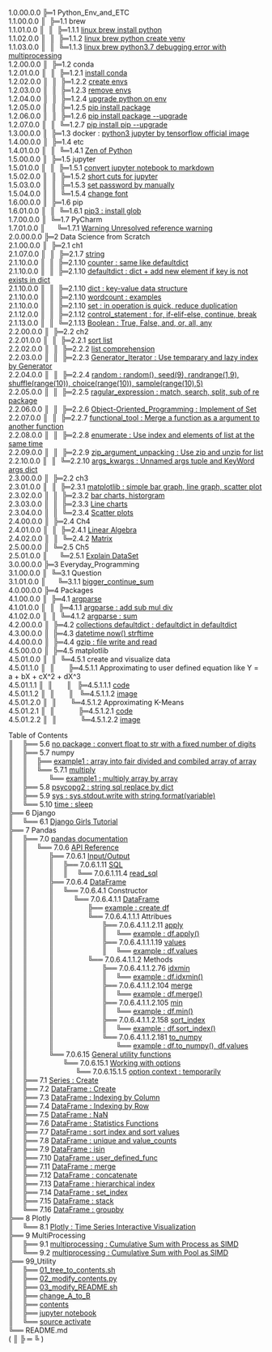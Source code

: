 1.0.00.0.0 ╠═1 Python_Env_and_ETC  
1.1.00.0.0 ║&nbsp;&nbsp;╠═1.1 brew  
1.1.01.0.0 ║&nbsp;&nbsp;║&nbsp;&nbsp;╠═1.1.1 [linux brew install python](01_Python_Env_and_ETC/01_brew/01_linux_brew_install_python.md)  
1.1.02.0.0 ║&nbsp;&nbsp;║&nbsp;&nbsp;╠═1.1.2 [linux brew python create venv](01_Python_Env_and_ETC/01_brew/02_linux_brew_python_create_env.md)  
1.1.03.0.0 ║&nbsp;&nbsp;║&nbsp;&nbsp;╚═1.1.3 [linux brew python3.7 debugging error with multiprocessing](01_Python_Env_and_ETC/01_brew/03_brew_python3.7_multiprocessing_error.md)  
1.2.00.0.0 ║&nbsp;&nbsp;╠═1.2 conda  
1.2.01.0.0 ║&nbsp;&nbsp;║&nbsp;&nbsp;╠═1.2.1 [install conda](01_Python_Env_and_ETC/02_conda/01_Install_anaconda.md)  
1.2.02.0.0 ║&nbsp;&nbsp;║&nbsp;&nbsp;╠═1.2.2 [create envs](01_Python_Env_and_ETC/02_conda/02_conda_create_envs.md)  
1.2.03.0.0 ║&nbsp;&nbsp;║&nbsp;&nbsp;╠═1.2.3 [remove envs](01_Python_Env_and_ETC/02_conda/03_conda_remove_envs.md)  
1.2.04.0.0 ║&nbsp;&nbsp;║&nbsp;&nbsp;╠═1.2.4 [upgrade python on env](01_Python_Env_and_ETC/02_conda/04_coda_env_upgrade_python.md)  
1.2.05.0.0 ║&nbsp;&nbsp;║&nbsp;&nbsp;╠═1.2.5 [pip install package](01_Python_Env_and_ETC/02_conda/05_pip_install_package.md)  
1.2.06.0.0 ║&nbsp;&nbsp;║&nbsp;&nbsp;╠═1.2.6 [pip install package --upgrade](01_Python_Env_and_ETC/02_conda/06_pip_install_package_upgrade.md)  
1.2.07.0.0 ║&nbsp;&nbsp;║&nbsp;&nbsp;╚═1.2.7 [pip install pip --upgrade](01_Python_Env_and_ETC/02_conda/07_pip_upgrade.md)  
1.3.00.0.0 ║&nbsp;&nbsp;╠═1.3 docker : [python3 jupyter by tensorflow official image](01_Python_Env_and_ETC/03_docker/tensorflow_image.md)  
1.4.00.0.0 ║&nbsp;&nbsp;╠═1.4 etc  
1.4.01.0.0 ║&nbsp;&nbsp;║&nbsp;&nbsp;╚═1.4.1 [Zen of Python](01_Python_Env_and_ETC/04_etc/02_Zen_of_Python_English_Korean.md)  
1.5.00.0.0 ║&nbsp;&nbsp;╠═1.5 jupyter  
1.5.01.0.0 ║&nbsp;&nbsp;║&nbsp;&nbsp;╠═1.5.1 [convert jupyter notebook to markdown](01_Python_Env_and_ETC/05_jupyter/01_convert_jupyter_notebook_to_markdown.md)  
1.5.02.0.0 ║&nbsp;&nbsp;║&nbsp;&nbsp;╠═1.5.2 [short cuts for jupyter](01_Python_Env_and_ETC/05_jupyter/02_Jupyter_notebook_shortcuts.md)  
1.5.03.0.0 ║&nbsp;&nbsp;║&nbsp;&nbsp;╠═1.5.3 [set password by manually](01_Python_Env_and_ETC/05_jupyter/03_jupyter_notebook_passwd.md)  
1.5.04.0.0 ║&nbsp;&nbsp;║&nbsp;&nbsp;╚═1.5.4 [change font](01_Python_Env_and_ETC/05_jupyter/04_change_font.md)  
1.6.00.0.0 ║&nbsp;&nbsp;╠═1.6 pip  
1.6.01.0.0 ║&nbsp;&nbsp;║&nbsp;&nbsp;╚═1.6.1 [pip3 : install glob](01_Python_Env_and_ETC/06_pip/01_pip3_install_glob3.md)  
1.7.00.0.0 ║&nbsp;&nbsp;╚═1.7 PyCharm  
1.7.01.0.0 ║&nbsp;&nbsp;&nbsp;&nbsp;&nbsp;&nbsp;╚═1.7.1 [Warning Unresolved reference warning](01_Python_Env_and_ETC/07_PyCharm/01_unresolved_reference_warning.md)  
2.0.00.0.0 ╠═2 Data Science from Scratch  
2.1.00.0.0 ║&nbsp;&nbsp;╠═2.1 ch1  
2.1.07.0.0 ║&nbsp;&nbsp;║&nbsp;&nbsp;╠═2.1.7 [string](02_Data_Science_from_Scratch/02_Ch/02.01.07_string.md)  
2.1.10.0.0 ║&nbsp;&nbsp;║&nbsp;&nbsp;╠═2.1.10 [counter : same like defaultdict](02_Data_Science_from_Scratch/02_Ch/02.01.10_Counter.md)  
2.1.10.0.0 ║&nbsp;&nbsp;║&nbsp;&nbsp;╠═2.1.10 [defaultdict : dict + add new element if key is not exists in dict](02_Data_Science_from_Scratch/02_Ch/02.01.10_defaultdict.md)  
2.1.10.0.0 ║&nbsp;&nbsp;║&nbsp;&nbsp;╠═2.1.10 [dict : key-value data structure](02_Data_Science_from_Scratch/02_Ch/02.01.10_dict.md)  
2.1.10.0.0 ║&nbsp;&nbsp;║&nbsp;&nbsp;╠═2.1.10 [wordcount : examples](02_Data_Science_from_Scratch/02_Ch/02.01.10_wordcount_examples.md)  
2.1.10.0.0 ║&nbsp;&nbsp;║&nbsp;&nbsp;╠═2.1.10 [set : in operation is quick, reduce duplication](02_Data_Science_from_Scratch/02_Ch/02.01.11_set.md)  
2.1.12.0.0 ║&nbsp;&nbsp;║&nbsp;&nbsp;╠═2.1.12 [control_statement : for, if-elif-else, continue, break](02_Data_Science_from_Scratch/02_Ch/02.01.12_control_statement.md)  
2.1.13.0.0 ║&nbsp;&nbsp;║&nbsp;&nbsp;╚═2.1.13 [Boolean : True, False, and, or, all, any](02_Data_Science_from_Scratch/02_Ch/02.01.13_Boolean.md)  
2.2.00.0.0 ║&nbsp;&nbsp;╠═2.2 ch2  
2.2.01.0.0 ║&nbsp;&nbsp;║&nbsp;&nbsp;╠═2.2.1 [sort list](02_Data_Science_from_Scratch/02_Ch/02.02.01_sort.md)  
2.2.02.0.0 ║&nbsp;&nbsp;║&nbsp;&nbsp;╠═2.2.2 [list comprehension](02_Data_Science_from_Scratch/02_Ch/02.02.02_list_comprehension.md)  
2.2.03.0.0 ║&nbsp;&nbsp;║&nbsp;&nbsp;╠═2.2.3 [Generator_Iterator : Use temparary and lazy index by Generator](02_Data_Science_from_Scratch/02_Ch/02.02.03_Generator_Iterator.md)  
2.2.04.0.0 ║&nbsp;&nbsp;║&nbsp;&nbsp;╠═2.2.4 [random : random(), seed(9), randrange(1,9), shuffle(range(10)), choice(range(10)), sample(range(10),5)](02_Data_Science_from_Scratch/02_Ch/02.02.04_random_numbers.md)  
2.2.05.0.0 ║&nbsp;&nbsp;║&nbsp;&nbsp;╠═2.2.5 [ragular_expression : match, search, split, sub of re package](02_Data_Science_from_Scratch/02_Ch/02.02.05_regular_expression.md)  
2.2.06.0.0 ║&nbsp;&nbsp;║&nbsp;&nbsp;╠═2.2.6 [Object-Oriented_Programming : Implement of Set](02_Data_Science_from_Scratch/02_Ch/02.02.06_object-oriented_programming.md)  
2.2.07.0.0 ║&nbsp;&nbsp;║&nbsp;&nbsp;╠═2.2.7 [functional_tool : Merge a function as a argument to another function](02_Data_Science_from_Scratch/02_Ch/02.02.07_functional_tool.md)  
2.2.08.0.0 ║&nbsp;&nbsp;║&nbsp;&nbsp;╠═2.2.8 [enumerate : Use index and elements of list at the same time](02_Data_Science_from_Scratch/02_Ch/02.02.08_enumerate.md)  
2.2.09.0.0 ║&nbsp;&nbsp;║&nbsp;&nbsp;╠═2.2.9 [zip_argument_unpacking : Use zip and unzip for list](02_Data_Science_from_Scratch/02_Ch/02.02.09_zip_argument_unpacking.ipynb)  
2.2.10.0.0 ║&nbsp;&nbsp;║&nbsp;&nbsp;╚═2.2.10 [args_kwargs : Unnamed args tuple and KeyWord args dict](02_Data_Science_from_Scratch/02_Ch/02.02.10_args_kwargs.ipynb)  
2.3.00.0.0 ║&nbsp;&nbsp;╠═2.2 ch3  
2.3.01.0.0 ║&nbsp;&nbsp;║&nbsp;&nbsp;╠═2.3.1 [matplotlib : simple bar graph, line graph, scatter plot](02_Data_Science_from_Scratch/03_Ch/03.01_matplotlib.ipynb)  
2.3.02.0.0 ║&nbsp;&nbsp;║&nbsp;&nbsp;╠═2.3.2 [bar charts, historgram](02_Data_Science_from_Scratch/03_Ch/03.02_bar_charts.ipynb)  
2.3.03.0.0 ║&nbsp;&nbsp;║&nbsp;&nbsp;╠═2.3.3 [Line charts](02_Data_Science_from_Scratch/03_Ch/03.03_line_charts.ipynb)  
2.3.04.0.0 ║&nbsp;&nbsp;║&nbsp;&nbsp;╚═2.3.4 [Scatter plots](02_Data_Science_from_Scratch/03_Ch/03.04_scatter_plots.ipynb)  
2.4.00.0.0 ║&nbsp;&nbsp;╠═2.4 Ch4  
2.4.01.0.0 ║&nbsp;&nbsp;║&nbsp;&nbsp;╠═2.4.1 [Linear Algebra](02_Data_Science_from_Scratch/04_Ch/04.01_Linear_Algebra.ipynb)  
2.4.02.0.0 ║&nbsp;&nbsp;║&nbsp;&nbsp;╚═2.4.2 [Matrix](02_Data_Science_from_Scratch/04_Ch/04.02_Matrix.ipynb)  
2.5.00.0.0 ║&nbsp;&nbsp;╚═2.5 Ch5  
2.5.01.0.0 ║&nbsp;&nbsp;&nbsp;&nbsp;&nbsp;&nbsp;╚═2.5.1 [Explain DataSet](02_Data_Science_from_Scratch/05_Ch/05.01_Explain_DataSet.ipynb)  
3.0.00.0.0 ╠═3 Everyday_Programming  
3.1.00.0.0 ║&nbsp;&nbsp;╚═3.1 Question  
3.1.01.0.0 ║&nbsp;&nbsp;&nbsp;&nbsp;&nbsp;&nbsp;╚═3.1.1 [bigger_continue_sum](03_Everyday_Programming/01_Q/bigger_continue_sum.py)  
4.0.00.0.0 ╠═4 Packages  
4.1.00.0.0 ║&nbsp;&nbsp;╠═4.1 [argparse](https://docs.python.org/ko/3/howto/argparse.html)  
4.1.01.0.0 ║&nbsp;&nbsp;║&nbsp;&nbsp;╠═4.1.1 [argparse : add sub mul div](04_packages/01_argparse/calculation.py)  
4.1.02.0.0 ║&nbsp;&nbsp;║&nbsp;&nbsp;╚═4.1.2 [argparse : sum](04_packages/01_argparse/sum.py)  
4.2.00.0.0 ║&nbsp;&nbsp;╠═4.2 [collections defaultdict : defaultdict in defaultdict](04_packages/02_collections/01_defaultdict/01_dictionary_in_dictionary.py)  
4.3.00.0.0 ║&nbsp;&nbsp;╠═4.3 [datetime now() strftime](04_packages/03_datetime/01_datetime_now_strftime.py)  
4.4.00.0.0 ║&nbsp;&nbsp;╠═4.4 [gzip : file write and read](04_packages/04_gzip/01_gzip_write_read.py)  
4.5.00.0.0 ║&nbsp;&nbsp;╠═4.5 matplotlib  
4.5.01.0.0 ║&nbsp;&nbsp;║&nbsp;&nbsp;╚═4.5.1 create and visualize data  
4.5.01.1.0 ║&nbsp;&nbsp;║&nbsp;&nbsp;&nbsp;&nbsp;&nbsp;&nbsp;&nbsp;╠═4.5.1.1 Approximating to user defined equation like Y = a + bX + cX^2 + dX^3  
4.5.01.1.1 ║&nbsp;&nbsp;║&nbsp;&nbsp;&nbsp;&nbsp;&nbsp;&nbsp;&nbsp;║&nbsp;&nbsp;&nbsp;╠═4.5.1.1.1 [code](04_packages/05_matplotlib/01_create_and_visualize_data/01_Approximating_to_user_defiend_equation/01_approximating_to_user_defined_equation.py)  
4.5.01.1.2 ║&nbsp;&nbsp;║&nbsp;&nbsp;&nbsp;&nbsp;&nbsp;&nbsp;&nbsp;║&nbsp;&nbsp;&nbsp;╚═4.5.1.1.2 [image](04_packages/05_matplotlib/01_create_and_visualize_data/01_Approximating_to_user_defiend_equation/02_user_defined_equation_scatter_plot.png)  
4.5.01.2.0 ║&nbsp;&nbsp;║&nbsp;&nbsp;&nbsp;&nbsp;&nbsp;&nbsp;&nbsp;╚═4.5.1.2 Approximating K-Means  
4.5.01.2.1 ║&nbsp;&nbsp;║&nbsp;&nbsp;&nbsp;&nbsp;&nbsp;&nbsp;&nbsp;&nbsp;&nbsp;&nbsp;&nbsp;&nbsp;╠═4.5.1.2.1 [code](04_packages/05_matplotlib/01_create_and_visualize_data/02_Approximating_to_kmeans/01_approximating_to_kmeans.py)  
4.5.01.2.2 ║&nbsp;&nbsp;║&nbsp;&nbsp;&nbsp;&nbsp;&nbsp;&nbsp;&nbsp;&nbsp;&nbsp;&nbsp;&nbsp;&nbsp;╚═4.5.1.2.2 [image](04_packages/05_matplotlib/01_create_and_visualize_data/02_Approximating_to_kmeans/02_kmean_scatter_plot.png)  

Table of Contents  
║&ensp;&ensp;&nbsp;╠══ 5.6 [no package : convert float to str with a fixed number of digits](04_packages/06_no_package/01_float_to_str_with_a_fixed_number_of_digits.ipynb)  
║&ensp;&ensp;&nbsp;╠══ 5.7 numpy  
║&ensp;&ensp;&nbsp;║&ensp;&ensp;&nbsp;╠══ [example1 : array into fair divided and combiled array of array](04_packages/07_numpy/00_example/01_array_into_fair_divided_list_of_arrays.md)  
║&ensp;&ensp;&nbsp;║&ensp;&ensp;&nbsp;╚══ 5.7.1 [multiply](https://docs.scipy.org/doc/numpy/reference/generated/numpy.multiply.html)  
║&ensp;&ensp;&nbsp;║&ensp;&ensp;&ensp;&ensp;&ensp;&ensp;╚══ [example1 : multiply array by array](04_packages/07_numpy/01_multiply/01_multiply_array_by_array.md)  
║&ensp;&ensp;&nbsp;╠══ 5.8 [psycopg2 : string sql replace by dict](04_packages/08_psycopg2/01_replace_string_with_dictionary.py)  
║&ensp;&ensp;&nbsp;╠══ 5.9 [sys : sys.stdout.write with string.format(variable)](04_packages/09_sys/01_sys_stdout_write_with_string_format.py)  
║&ensp;&ensp;&nbsp;╚══ 5.10 [time : sleep](04_packages/10_time/01_sleep.md)  
╠══ 6 Django  
║&ensp;&ensp;&nbsp;╚══ 6.1 [Django Girls Tutorial](06_Django/01_Django_Girls_Tutorial/memo.md)  
╠══ 7 Pandas  
║&ensp;&ensp;&nbsp;╠══ 7.0 [pandas documentation](https://pandas.pydata.org/pandas-docs/stable/index.html)  
║&ensp;&ensp;&nbsp;║&ensp;&ensp;&nbsp;╚══ 7.0.6 [API Reference](https://pandas.pydata.org/pandas-docs/stable/reference/index.html)  
║&ensp;&ensp;&nbsp;║&ensp;&ensp;&ensp;&ensp;&ensp;&ensp;╠══ 7.0.6.1 [Input/Output](https://pandas.pydata.org/pandas-docs/stable/reference/io.html#)  
║&ensp;&ensp;&nbsp;║&ensp;&ensp;&ensp;&ensp;&ensp;&ensp;║&ensp;&ensp;&nbsp;╠══ 7.0.6.1.11 [SQL](https://pandas.pydata.org/pandas-docs/stable/reference/io.html#sql)  
║&ensp;&ensp;&nbsp;║&ensp;&ensp;&ensp;&ensp;&ensp;&ensp;║&ensp;&ensp;&nbsp;║&ensp;&ensp;&nbsp;╚══ 7.0.6.1.11.4 [read_sql](07_Pandas/00_documentation/06_API_Reference/01_Input_Output/11_SQL/04_read_sql.md)  
║&ensp;&ensp;&nbsp;║&ensp;&ensp;&ensp;&ensp;&ensp;&ensp;╠══ 7.0.6.4 [DataFrame](https://pandas.pydata.org/pandas-docs/stable/reference/frame.html)  
║&ensp;&ensp;&nbsp;║&ensp;&ensp;&ensp;&ensp;&ensp;&ensp;║&ensp;&ensp;&nbsp;╚══ 7.0.6.4.1 Constructor   
║&ensp;&ensp;&nbsp;║&ensp;&ensp;&ensp;&ensp;&ensp;&ensp;║&ensp;&ensp;&nbsp;&ensp;&ensp;&ensp;╚══ 7.0.6.4.1.1 [DataFrame](https://pandas.pydata.org/pandas-docs/stable/reference/api/pandas.DataFrame.html#pandas.DataFrame)  
║&ensp;&ensp;&nbsp;║&ensp;&ensp;&ensp;&ensp;&ensp;&ensp;║&ensp;&ensp;&nbsp;&ensp;&ensp;&ensp;&ensp;&ensp;&emsp;╠══ [example : create df](07_Pandas/00_documentation/06_API_Reference/04_DataFrame/01_Constructor/01_DataFrame/00_DataFrame.md)  
║&ensp;&ensp;&nbsp;║&ensp;&ensp;&ensp;&ensp;&ensp;&ensp;║&ensp;&ensp;&nbsp;&ensp;&ensp;&ensp;&ensp;&ensp;&emsp;╚══ 7.0.6.4.1.1.1 Attribues  
║&ensp;&ensp;&nbsp;║&ensp;&ensp;&ensp;&ensp;&ensp;&ensp;║&ensp;&ensp;&nbsp;&ensp;&ensp;&ensp;&ensp;&ensp;&emsp;&ensp;&ensp;&emsp;╠══ 7.0.6.4.1.1.2.11 [apply](https://pandas.pydata.org/pandas-docs/stable/reference/api/pandas.DataFrame.apply.html#pandas.DataFrame.apply)  
║&ensp;&ensp;&nbsp;║&ensp;&ensp;&ensp;&ensp;&ensp;&ensp;║&ensp;&ensp;&nbsp;&ensp;&ensp;&ensp;&ensp;&ensp;&emsp;&ensp;&ensp;&emsp;║&ensp;&ensp;&nbsp;╚══ [example : df.apply()](07_Pandas/00_documentation/06_API_Reference/04_DataFrame/01_Constructor/01_DataFrame/02_Methods/011_apply/01_df.apply.ipynb)  
║&ensp;&ensp;&nbsp;║&ensp;&ensp;&ensp;&ensp;&ensp;&ensp;║&ensp;&ensp;&nbsp;&ensp;&ensp;&ensp;&ensp;&ensp;&emsp;&ensp;&ensp;&emsp;╠══ 7.0.6.4.1.1.1.19 [values](https://pandas.pydata.org/pandas-docs/stable/reference/api/pandas.DataFrame.values.html#pandas.DataFrame.values)  
║&ensp;&ensp;&nbsp;║&ensp;&ensp;&ensp;&ensp;&ensp;&ensp;║&ensp;&ensp;&nbsp;&ensp;&ensp;&ensp;&ensp;&ensp;&emsp;&ensp;&ensp;&emsp;║&ensp;&ensp;&nbsp;╚══ [example : df.values](07_Pandas/00_documentation/06_API_Reference/04_DataFrame/01_Constructor/01_DataFrame/01_Attributes/03_DataFrame.values.md)  
║&ensp;&ensp;&nbsp;║&ensp;&ensp;&ensp;&ensp;&ensp;&ensp;║&ensp;&ensp;&nbsp;&ensp;&ensp;&ensp;&ensp;&ensp;&emsp;╚══ 7.0.6.4.1.1.2 Methods  
║&ensp;&ensp;&nbsp;║&ensp;&ensp;&ensp;&ensp;&ensp;&ensp;║&ensp;&ensp;&nbsp;&ensp;&ensp;&ensp;&ensp;&ensp;&emsp;&ensp;&ensp;&emsp;╠══ 7.0.6.4.1.1.2.76 [idxmin](https://pandas.pydata.org/pandas-docs/stable/reference/api/pandas.DataFrame.idxmin.html#pandas.DataFrame.idxmin)  
║&ensp;&ensp;&nbsp;║&ensp;&ensp;&ensp;&ensp;&ensp;&ensp;║&ensp;&ensp;&nbsp;&ensp;&ensp;&ensp;&ensp;&ensp;&emsp;&ensp;&ensp;&emsp;║&ensp;&ensp;&nbsp;╚══ [example : df.idxmin()](07_Pandas/00_documentation/06_API_Reference/04_DataFrame/01_Constructor/01_DataFrame/02_Methods/076_idxmin/01_df.idxmin.ipynb)  
║&ensp;&ensp;&nbsp;║&ensp;&ensp;&ensp;&ensp;&ensp;&ensp;║&ensp;&ensp;&nbsp;&ensp;&ensp;&ensp;&ensp;&ensp;&emsp;&ensp;&ensp;&emsp;╠══ 7.0.6.4.1.1.2.104 [merge](https://pandas.pydata.org/pandas-docs/stable/reference/api/pandas.DataFrame.merge.html#pandas.DataFrame.merge)  
║&ensp;&ensp;&nbsp;║&ensp;&ensp;&ensp;&ensp;&ensp;&ensp;║&ensp;&ensp;&nbsp;&ensp;&ensp;&ensp;&ensp;&ensp;&emsp;&ensp;&ensp;&emsp;║&ensp;&ensp;&nbsp;╚══ [example : df.merge()](07_Pandas/00_documentation/06_API_Reference/04_DataFrame/01_Constructor/01_DataFrame/02_Methods/104_merge/01_df.merge.ipynb)  
║&ensp;&ensp;&nbsp;║&ensp;&ensp;&ensp;&ensp;&ensp;&ensp;║&ensp;&ensp;&nbsp;&ensp;&ensp;&ensp;&ensp;&ensp;&emsp;&ensp;&ensp;&emsp;╠══ 7.0.6.4.1.1.2.105 [min](https://pandas.pydata.org/pandas-docs/stable/reference/api/pandas.DataFrame.min.html#pandas.DataFrame.min)  
║&ensp;&ensp;&nbsp;║&ensp;&ensp;&ensp;&ensp;&ensp;&ensp;║&ensp;&ensp;&nbsp;&ensp;&ensp;&ensp;&ensp;&ensp;&emsp;&ensp;&ensp;&emsp;║&ensp;&ensp;&nbsp;╚══ [example : df.min()](07_Pandas/00_documentation/06_API_Reference/04_DataFrame/01_Constructor/01_DataFrame/02_Methods/105_min/01_df.min.ipynb)  
║&ensp;&ensp;&nbsp;║&ensp;&ensp;&ensp;&ensp;&ensp;&ensp;║&ensp;&ensp;&nbsp;&ensp;&ensp;&ensp;&ensp;&ensp;&emsp;&ensp;&ensp;&emsp;╠══ 7.0.6.4.1.1.2.158 [sort_index](https://pandas.pydata.org/pandas-docs/stable/reference/api/pandas.DataFrame.sort_index.html#pandas.DataFrame.sort_index)  
║&ensp;&ensp;&nbsp;║&ensp;&ensp;&ensp;&ensp;&ensp;&ensp;║&ensp;&ensp;&nbsp;&ensp;&ensp;&ensp;&ensp;&ensp;&emsp;&ensp;&ensp;&emsp;║&ensp;&ensp;&nbsp;╚══ [example : df.sort_index()](07_Pandas/00_documentation/06_API_Reference/04_DataFrame/01_Constructor/01_DataFrame/02_Methods/158_sort_idx/01_df.sort_index.ipynb)  
║&ensp;&ensp;&nbsp;║&ensp;&ensp;&ensp;&ensp;&ensp;&ensp;║&ensp;&ensp;&nbsp;&ensp;&ensp;&ensp;&ensp;&ensp;&emsp;&ensp;&ensp;&emsp;╚══ 7.0.6.4.1.1.2.181 [to_numpy](https://pandas.pydata.org/pandas-docs/stable/reference/api/pandas.DataFrame.to_numpy.html#pandas.DataFrame.to_numpy)  
║&ensp;&ensp;&nbsp;║&ensp;&ensp;&ensp;&ensp;&ensp;&ensp;║&ensp;&ensp;&nbsp;&ensp;&ensp;&ensp;&ensp;&ensp;&emsp;&ensp;&ensp;&emsp;&ensp;&ensp;&emsp;╚══ [example : df.to_numpy(), df.values](07_Pandas/00_documentation/06_API_Reference/04_DataFrame/01_Constructor/01_DataFrame/02_Methods/181_to_numpy/01_df.to_numpy.md)  
║&ensp;&ensp;&nbsp;║&ensp;&ensp;&ensp;&ensp;&ensp;&ensp;╚══ 7.0.6.15 [General utility functions](https://pandas.pydata.org/pandas-docs/stable/reference/general_utility_functions.html)  
║&ensp;&ensp;&nbsp;║&ensp;&ensp;&ensp;&ensp;&ensp;&ensp;&ensp;&ensp;&emsp;╚══ 7.0.6.15.1 [Working with options](https://pandas.pydata.org/pandas-docs/stable/reference/general_utility_functions.html#working-with-options)  
║&ensp;&ensp;&nbsp;║&ensp;&ensp;&ensp;&ensp;&ensp;&ensp;&ensp;&ensp;&ensp;&ensp;&ensp;&ensp;&ensp;&nbsp;╚══ 7.0.6.15.1.5 [option context : temporarily](07_Pandas/00_documentation/06_API_Reference/15_General_utility_functions/01_Working_with_options/05_option_context.md)  
║&ensp;&ensp;&nbsp;╠══ 7.1 [Series : Create](07_Pandas/01_Tutorial/01_Series_Create.ipynb)  
║&ensp;&ensp;&nbsp;╠══ 7.2 [DataFrame : Create](07_Pandas/01_Tutorial/02_DataFrame_Create.ipynb)  
║&ensp;&ensp;&nbsp;╠══ 7.3 [DataFrame : Indexing by Column](07_Pandas/01_Tutorial/03_DataFrame_Indexing_by_column.ipynb)  
║&ensp;&ensp;&nbsp;╠══ 7.4 [DataFrame : Indexing by Row](07_Pandas/01_Tutorial/04_DataFrame_Indexing_by_row.ipynb)  
║&ensp;&ensp;&nbsp;╠══ 7.5 [DataFrame : NaN](07_Pandas/01_Tutorial/05_DataFrame_NaN.ipynb)  
║&ensp;&ensp;&nbsp;╠══ 7.6 [DataFrame : Statistics Functions](07_Pandas/01_Tutorial/06_DataFrame_statistics_function.ipynb)  
║&ensp;&ensp;&nbsp;╠══ 7.7 [DataFrame : sort index and sort values](07_Pandas/01_Tutorial/07_DataFrame_sort_index_and_sort_values.ipynb)  
║&ensp;&ensp;&nbsp;╠══ 7.8 [DataFrame : unique and value_counts](07_Pandas/01_Tutorial/08_unique_value_counts.ipynb)  
║&ensp;&ensp;&nbsp;╠══ 7.9 [DataFrame : isin](07_Pandas/01_Tutorial/09_isin.ipynb)  
║&ensp;&ensp;&nbsp;╠══ 7.10 [DataFrame : user_defined_func](07_Pandas/01_Tutorial/10_user_defined_func.ipynb)  
║&ensp;&ensp;&nbsp;╠══ 7.11 [DataFrame : merge](07_Pandas/01_Tutorial/11_df_merge.ipynb)  
║&ensp;&ensp;&nbsp;╠══ 7.12 [DataFrame : concatenate](07_Pandas/01_Tutorial/12_df_concatenate.ipynb)  
║&ensp;&ensp;&nbsp;╠══ 7.13 [DataFrame : hierarchical index](07_Pandas/01_Tutorial/13_df_hierarchical_index.ipynb)  
║&ensp;&ensp;&nbsp;╠══ 7.14 [DataFrame : set_index](07_Pandas/01_Tutorial/14_df_set_index.ipynb)  
║&ensp;&ensp;&nbsp;╠══ 7.15 [DataFrame : stack](07_Pandas/01_Tutorial/15_df_stack.ipynb)  
║&ensp;&ensp;&nbsp;╚══ 7.16 [DataFrame : groupby](07_Pandas/01_Tutorial/17_series_df_groupby.ipynb)  
╠══ 8 Plotly  
║&ensp;&ensp;&nbsp;╚══ 8.1 [Plotly : Time Series Interactive Visualization](08_Plotly/01_plotly-time-series.ipynb)  
╠══ 9 MultiProcessing  
║&ensp;&ensp;&nbsp;╠══ 9.1 [multiprocessing : Cumulative Sum with Process as SIMD](09_MultiProcessing/01_cumsum_SIMD_multiprocessing_Process.ipynb)  
║&ensp;&ensp;&nbsp;╚══ 9.2 [multiprocessing : Cumulative Sum with Pool as SIMD](09_MultiProcessing/02_cumsum_SIMD_multiprocessing_Pool.ipynb)  
╠══ 99_Utility  
║&ensp;&ensp;&nbsp;╠══ [01_tree_to_contents.sh](99_Utility/01_tree_to_contents.sh)  
║&ensp;&ensp;&nbsp;╠══ [02_modify_contents.py](99_Utility/02_modify_contents.py)  
║&ensp;&ensp;&nbsp;╠══ [03_modify_README.sh](99_Utility/03_modify_number_of_file_on_README.sh)  
║&ensp;&ensp;&nbsp;╠══ [change_A_to_B](99_Utility/change_A_to_B.txt)  
║&ensp;&ensp;&nbsp;╠══ [contents](99_Utility/contents.txt)  
║&ensp;&ensp;&nbsp;╠══ [jupyter notebook](99_Utility/jn_jupyter_notebook.sh)  
║&ensp;&ensp;&nbsp;╚══ [source activate](99_Utility/sa_source_activate.sh)  
╚══ README.md  
( ║ ╠ ═ ╚ )  

